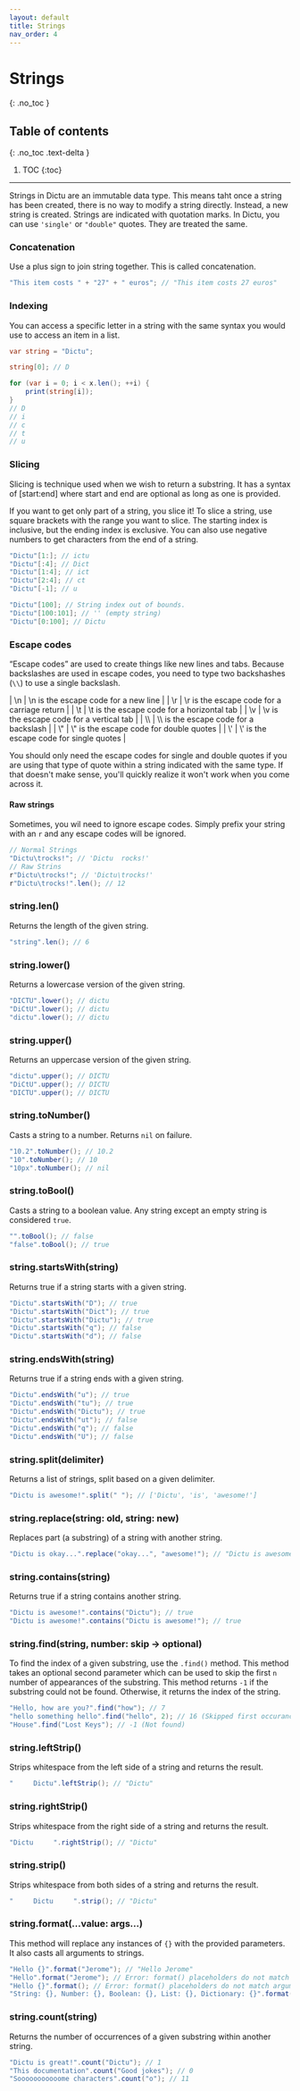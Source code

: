 ```yaml
---
layout: default
title: Strings
nav_order: 4
---
```


# Strings
{: .no_toc }

## Table of contents
{: .no_toc .text-delta }

1. TOC
{:toc}

---

Strings in Dictu are an immutable data type. This means taht once a string has been created, there is no way to modify a string directly. Instead, a new string is created. Strings are indicated with quotation marks. In Dictu, you can use `'single'` or `"double"` quotes. They are treated the same.

### Concatenation

Use a plus sign to join string together. This is called concatenation.

```cs
"This item costs " + "27" + " euros"; // "This item costs 27 euros"
```

### Indexing

You can access a specific letter in a string with the same syntax you would use to access an item in a list.

```cs
var string = "Dictu";

string[0]; // D

for (var i = 0; i < x.len(); ++i) {
    print(string[i]);
}
// D
// i
// c
// t
// u
```

### Slicing

Slicing is technique used when we wish to return a substring. It has a syntax of <string>[start:end] where start and end are optional
as long as one is provided.

If you want to get only part of a string, you slice it! To slice a string, use square brackets with the range you want to slice. The starting index is inclusive, but the ending index is exclusive. You can also use negative numbers to get characters from the end of a string.

```cs
"Dictu"[1:]; // ictu
"Dictu"[:4]; // Dict
"Dictu"[1:4]; // ict
"Dictu"[2:4]; // ct
"Dictu"[-1]; // u

"Dictu"[100]; // String index out of bounds.
"Dictu"[100:101]; // '' (empty string)
"Dictu"[0:100]; // Dictu
```

### Escape codes

“Escape codes” are used to create things like new lines and tabs. Because backslashes are used in escape codes, you need to type two backshashes (`\\`) to use a single backslash.

| \n | \n is the escape code for a new line |
| \r | \r is the escape code for a carriage return |
| \t | \t is the escape code for a horizontal tab |
| \v | \v is the escape code for a vertical tab |
| \\\ | \\\ is the escape code for a backslash |
| \\" | \\" is the escape code for double quotes |
| \\' | \\' is the escape code for single quotes |

You should only need the escape codes for single and double quotes if you are using that type of quote within a string indicated with the same type. If that doesn't make sense, you'll quickly realize it won't work when you come across it.

#### Raw strings

Sometimes, you wil need to ignore escape codes. Simply prefix your string with an `r` and any escape codes will be ignored.

```cs
// Normal Strings
"Dictu\trocks!"; // 'Dictu  rocks!'
// Raw Strins
r"Dictu\trocks!"; // 'Dictu\trocks!'
r"Dictu\trocks!".len(); // 12
```

### string.len()

Returns the length of the given string.

```cs
"string".len(); // 6
```

### string.lower()

Returns a lowercase version of the given string.

```cs
"DICTU".lower(); // dictu
"DiCtU".lower(); // dictu
"dictu".lower(); // dictu
```

### string.upper()

Returns an uppercase version of the given string.

```cs
"dictu".upper(); // DICTU
"DiCtU".upper(); // DICTU
"DICTU".upper(); // DICTU
```

### string.toNumber()

Casts a string to a number. Returns `nil` on failure.

```cs
"10.2".toNumber(); // 10.2
"10".toNumber(); // 10
"10px".toNumber(); // nil
```

### string.toBool()

Casts a string to a boolean value. Any string except an empty string is considered `true`.

```cs
"".toBool(); // false
"false".toBool(); // true
```

### string.startsWith(string)

Returns true if a string starts with a given string.

```cs
"Dictu".startsWith("D"); // true
"Dictu".startsWith("Dict"); // true
"Dictu".startsWith("Dictu"); // true
"Dictu".startsWith("q"); // false
"Dictu".startsWith("d"); // false
```

### string.endsWith(string)

Returns true if a string ends with a given string.

```cs
"Dictu".endsWith("u"); // true
"Dictu".endsWith("tu"); // true
"Dictu".endsWith("Dictu"); // true
"Dictu".endsWith("ut"); // false
"Dictu".endsWith("q"); // false
"Dictu".endsWith("U"); // false
```

### string.split(delimiter)

Returns a list of strings, split based on a given delimiter.

```cs
"Dictu is awesome!".split(" "); // ['Dictu', 'is', 'awesome!']
```

### string.replace(string: old, string: new)

Replaces part (a substring) of a string with another string.

```cs
"Dictu is okay...".replace("okay...", "awesome!"); // "Dictu is awesome!"
```

### string.contains(string)

Returns true if a string contains another string.

```cs
"Dictu is awesome!".contains("Dictu"); // true
"Dictu is awesome!".contains("Dictu is awesome!"); // true
```

### string.find(string, number: skip -> optional)

To find the index of a given substring, use the `.find()` method. This method takes an optional second parameter which can be used to skip the first `n` number of appearances of the substring. This method returns `-1` if the substring could not be found. Otherwise, it returns the index of the string.

```cs
"Hello, how are you?".find("how"); // 7
"hello something hello".find("hello", 2); // 16 (Skipped first occurance)
"House".find("Lost Keys"); // -1 (Not found)
```

### string.leftStrip()

Strips whitespace from the left side of a string and returns the result.

```cs
"     Dictu".leftStrip(); // "Dictu"
```

### string.rightStrip()

Strips whitespace from the right side of a string and returns the result.

```cs
"Dictu     ".rightStrip(); // "Dictu"
```

### string.strip()

Strips whitespace from both sides of a string and returns the result.

```cs
"     Dictu     ".strip(); // "Dictu"
```

### string.format(...value: args...)

This method will replace any instances of `{}` with the provided parameters. It also casts all arguments to strings.

```cs
"Hello {}".format("Jerome"); // "Hello Jerome"
"Hello".format("Jerome"); // Error: format() placeholders do not match arguments
"Hello {}".format(); // Error: format() placeholders do not match arguments
"String: {}, Number: {}, Boolean: {}, List: {}, Dictionary: {}".format("String", 123, true, ["String", 123, true], {"key": "value"}); // "String: String, Number: 123, Boolean: true, List: ["String", 123, true], Dictionary: {"key": "value"}"
```

### string.count(string)

Returns the number of occurrences of a given substring within another string.

```cs
"Dictu is great!".count("Dictu"); // 1
"This documentation".count("Good jokes"); // 0
"Sooooooooooome characters".count("o"); // 11
```